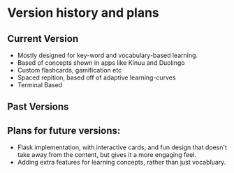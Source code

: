
# Version history and plans
## Current Version
- Mostly designed for key-word and vocabulary-based learning.
- Based of concepts shown in apps like Kinuu and Duolingo
- Custom flashcards, gamification etc
- Spaced repition, based off of adaptive learning-curves
- Terminal Based


## Past Versions

## Plans for future versions:
- Flask implementation, with interactive cards, and fun design that doesn't take away from the content, but gives it a more engaging feel.
- Adding extra features for learning concepts, rather than just vocabluary.
